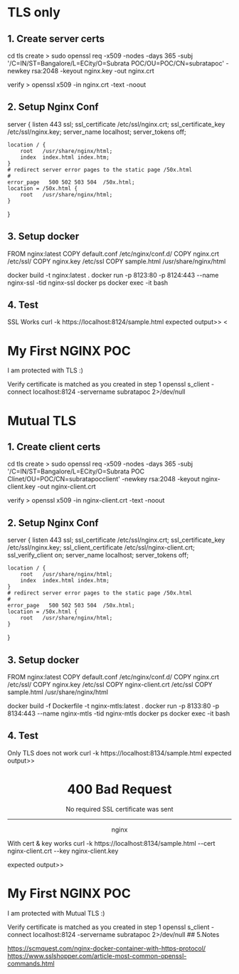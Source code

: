 # TLS only
## 1. Create server certs
cd tls
create > sudo openssl req -x509 -nodes -days 365 -subj '/C=IN/ST=Bangalore/L=ECity/O=Subrata POC/OU=POC/CN=subratapoc' -newkey rsa:2048 -keyout nginx.key -out nginx.crt

verify > openssl x509 -in nginx.crt -text -noout

## 2. Setup Nginx Conf
server {
    listen 443 ssl;
    ssl_certificate /etc/ssl/nginx.crt;
    ssl_certificate_key /etc/ssl/nginx.key;
    server_name localhost;
    server_tokens off;

    location / {
        root   /usr/share/nginx/html;
        index  index.html index.htm;
    }
    # redirect server error pages to the static page /50x.html
    #
    error_page   500 502 503 504  /50x.html;
    location = /50x.html {
        root   /usr/share/nginx/html;
    }
}
## 3. Setup docker
FROM nginx:latest
COPY default.conf /etc/nginx/conf.d/
COPY nginx.crt /etc/ssl/
COPY nginx.key /etc/ssl
COPY sample.html /usr/share/nginx/html


docker build -t nginx:latest .
docker run -p 8123:80 -p 8124:443 --name nginx-ssl -tid nginx-ssl
docker ps
docker exec -it<container-id> bash
## 4. Test
SSL Works curl -k https://localhost:8124/sample.html
expected output>>
<<!DOCTYPE html>
<html>
<body>

<h1>My First NGINX POC</h1>

<p>I am protected with TLS :)</p>

</body>
</html>

Verify certificate is matched as you created in step 1
openssl s_client -connect localhost:8124 -servername subratapoc 2>/dev/null

# Mutual TLS
## 1. Create client certs
cd tls
create > sudo openssl req -x509 -nodes -days 365 -subj '/C=IN/ST=Bangalore/L=ECity/O=Subrata POC Clinet/OU=POC/CN=subratapocclient' -newkey rsa:2048 -keyout nginx-client.key -out nginx-client.crt

verify > openssl x509 -in nginx-client.crt -text -noout
## 2. Setup Nginx Conf
server {
    listen 443 ssl;
    ssl_certificate /etc/ssl/nginx.crt;
    ssl_certificate_key /etc/ssl/nginx.key;
	ssl_client_certificate /etc/ssl/nginx-client.crt;
	ssl_verify_client on;
    server_name localhost;
    server_tokens off;

    location / {
        root   /usr/share/nginx/html;
        index  index.html index.htm;
    }
    # redirect server error pages to the static page /50x.html
    #
    error_page   500 502 503 504  /50x.html;
    location = /50x.html {
        root   /usr/share/nginx/html;
    }
}
## 3. Setup docker
FROM nginx:latest
COPY default.conf /etc/nginx/conf.d/
COPY nginx.crt /etc/ssl/
COPY nginx.key /etc/ssl
COPY nginx-client.crt /etc/ssl
COPY sample.html /usr/share/nginx/html

docker build -f Dockerfile -t nginx-mtls:latest .
docker run -p 8133:80 -p 8134:443 --name nginx-mtls -tid nginx-mtls
docker ps
docker exec -it<container-id> bash
## 4. Test
Only TLS does not work curl -k https://localhost:8134/sample.html
expected output>>
<html>
<head><title>400 No required SSL certificate was sent</title></head>
<body>
<center><h1>400 Bad Request</h1></center>
<center>No required SSL certificate was sent</center>
<hr><center>nginx</center>
</body>
</html>

With cert & key works curl -k https://localhost:8134/sample.html --cert nginx-client.crt --key nginx-client.key

expected output>>
<!DOCTYPE html>
<html>
<body>

<h1>My First NGINX POC</h1>

<p>I am protected with Mutual TLS :)</p>

</body>
</html>
Verify certificate is matched as you created in step 1
openssl s_client -connect localhost:8124 -servername subratapoc 2>/dev/null
## 5.Notes

https://scmquest.com/nginx-docker-container-with-https-protocol/
https://www.sslshopper.com/article-most-common-openssl-commands.html